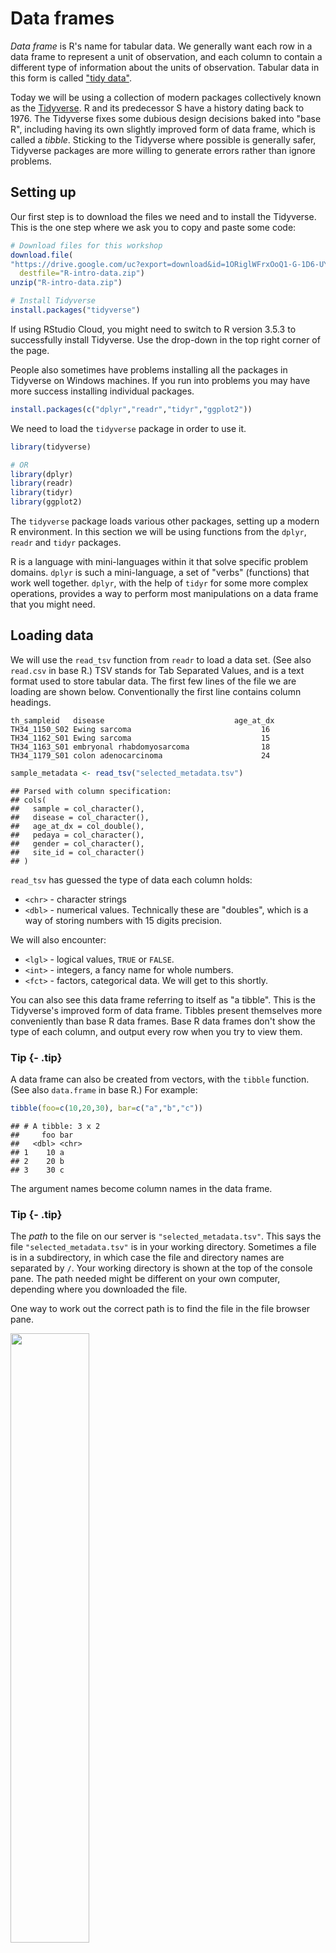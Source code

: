 # Data frames



*Data frame* is R's name for tabular data. We generally want each row in a data frame to represent a unit of observation, and each column to contain a different type of information about the units of observation. Tabular data in this form is called ["tidy data"](http://vita.had.co.nz/papers/tidy-data.html).

Today we will be using a collection of modern packages collectively known as the [Tidyverse](https://www.tidyverse.org/). R and its predecessor S have a history dating back to 1976. The Tidyverse fixes some dubious design decisions baked into "base R", including having its own slightly improved form of data frame, which is called a *tibble*. Sticking to the Tidyverse where possible is generally safer, Tidyverse packages are more willing to generate errors rather than ignore problems.


## Setting up

Our first step is to download the files we need and to install the Tidyverse. This is the one step where we ask you to copy and paste some code:


```r
# Download files for this workshop
download.file(
"https://drive.google.com/uc?export=download&id=1ORiglWFrxOoQ1-G-1D6-UYGUM9uePd8B",
  destfile="R-intro-data.zip")
unzip("R-intro-data.zip")

# Install Tidyverse
install.packages("tidyverse")
```

If using RStudio Cloud, you might need to switch to R version 3.5.3 to successfully install Tidyverse. Use the drop-down in the top right corner of the page.

People also sometimes have problems installing all the packages in Tidyverse on Windows machines. If you run into problems you may have more success installing individual packages.


```r
install.packages(c("dplyr","readr","tidyr","ggplot2"))
```

We need to load the `tidyverse` package in order to use it.


```r
library(tidyverse)

# OR
library(dplyr)
library(readr)
library(tidyr)
library(ggplot2)
```

The `tidyverse` package loads various other packages, setting up a modern R environment. In this section we will be using functions from the `dplyr`, `readr` and `tidyr` packages.

R is a language with mini-languages within it that solve specific problem domains. `dplyr` is such a mini-language, a set of "verbs" (functions) that work well together. `dplyr`, with the help of `tidyr` for some more complex operations, provides a way to perform most manipulations on a data frame that you might need.


## Loading data

We will use the `read_tsv` function from `readr` to load a data set. (See also `read.csv` in base R.) TSV stands for Tab Separated Values, and is a text format used to store tabular data. The first few lines of the file we are loading are shown below. Conventionally the first line contains column headings.

```
th_sampleid   disease                             age_at_dx
TH34_1150_S02 Ewing sarcoma                             16   
TH34_1162_S01 Ewing sarcoma                             15   
TH34_1163_S01 embryonal rhabdomyosarcoma                18   
TH34_1179_S01 colon adenocarcinoma                      24   
```


```r
sample_metadata <- read_tsv("selected_metadata.tsv")
```

```
## Parsed with column specification:
## cols(
##   sample = col_character(),
##   disease = col_character(),
##   age_at_dx = col_double(),
##   pedaya = col_character(),
##   gender = col_character(),
##   site_id = col_character()
## )
```

`read_tsv` has guessed the type of data each column holds:

* `<chr>` - character strings
* `<dbl>` - numerical values. Technically these are "doubles", which is a way of storing numbers with 15 digits precision.

We will also encounter:

* `<lgl>` - logical values, `TRUE` or `FALSE`.
* `<int>` - integers, a fancy name for whole numbers.
* `<fct>` - factors, categorical data. We will get to this shortly.


You can also see this data frame referring to itself as "a tibble". This is the Tidyverse's improved form of data frame. Tibbles present themselves more conveniently than base R data frames. Base R data frames don't show the type of each column, and output every row when you try to view them.


### Tip {- .tip}

A data frame can also be created from vectors, with the `tibble` function. (See also `data.frame` in base R.) For example:


```r
tibble(foo=c(10,20,30), bar=c("a","b","c"))
```

```
## # A tibble: 3 x 2
##     foo bar  
##   <dbl> <chr>
## 1    10 a    
## 2    20 b    
## 3    30 c
```

The argument names become column names in the data frame.

### Tip {- .tip}

The *path* to the file on our server is `"selected_metadata.tsv"`. This says the file `"selected_metadata.tsv"` is in your working directory. Sometimes a file is in a subdirectory, in which case the file and directory names are  separated by `/`. Your working directory is shown at the top of the console pane. The path needed might be different on your own computer, depending where you downloaded the file.

One way to work out the correct path is to find the file in the file browser pane.

<img src="figures/import.png" width="50%" style="display: block; margin: auto auto auto 0;" />


## Exploring

The `View` function gives us a spreadsheet-like view of the data frame.

```
View(sample_metadata)
```

`print` with the `n` argument can be used to show more than the first 10 rows on the console.


```r
print(sample_metadata, n=200)
```

We can extract details of the data frame with further functions:


```r
nrow(sample_metadata)
```

```
## [1] 134
```

```r
ncol(sample_metadata)
```

```
## [1] 6
```

```r
colnames(sample_metadata)
```

```
## [1] "sample"    "disease"   "age_at_dx" "pedaya"    "gender"    "site_id"
```

```r
summary(sample_metadata)
```

```
##     sample            disease            age_at_dx         pedaya         
##  Length:134         Length:134         Min.   : 0.200   Length:134        
##  Class :character   Class :character   1st Qu.: 4.675   Class :character  
##  Mode  :character   Mode  :character   Median :11.615   Mode  :character  
##                                        Mean   :13.061                     
##                                        3rd Qu.:16.000                     
##                                        Max.   :76.000                     
##                                        NA's   :20                         
##     gender            site_id         
##  Length:134         Length:134        
##  Class :character   Class :character  
##  Mode  :character   Mode  :character  
##                                       
##                                       
##                                       
## 
```


## Indexing data frames

Data frames can be subset using `[row,column]` syntax.


```r
sample_metadata[4,2]
```

```
## # A tibble: 1 x 1
##   disease       
##   <chr>         
## 1 hepatoblastoma
```

Note that while this is a single value, it is still wrapped in a data frame. (This is a behaviour specific to Tidyverse data frames.) More on this in a moment.

Columns can be given by name.


```r
sample_metadata[4,"disease"]
```

```
## # A tibble: 1 x 1
##   disease       
##   <chr>         
## 1 hepatoblastoma
```

The column or row may be omitted, thereby retrieving the entire row or column.


```r
sample_metadata[4,]
```

```
## # A tibble: 1 x 6
##   sample       disease       age_at_dx pedaya            gender     site_id
##   <chr>        <chr>             <dbl> <chr>             <chr>      <chr>  
## 1 TH03_0104_S… hepatoblasto…      0.33 Yes, age < 30 ye… not repor… TH03
```

```r
sample_metadata[,"disease"]
```

```
## # A tibble: 134 x 1
##    disease                                 
##    <chr>                                   
##  1 acute leukemia of ambiguous lineage     
##  2 acute leukemia of ambiguous lineage     
##  3 spindle cell/sclerosing rhabdomyosarcoma
##  4 hepatoblastoma                          
##  5 spindle cell/sclerosing rhabdomyosarcoma
##  6 Ewing sarcoma                           
##  7 hepatoblastoma                          
##  8 acute lymphoblastic leukemia            
##  9 synovial sarcoma                        
## 10 synovial sarcoma                        
## # … with 124 more rows
```

Multiple rows or columns may be retrieved using a vector.


```r
rows_wanted <- c(1,3,5)
sample_metadata[rows_wanted,]
```

```
## # A tibble: 3 x 6
##   sample     disease                 age_at_dx pedaya      gender   site_id
##   <chr>      <chr>                       <dbl> <chr>       <chr>    <chr>  
## 1 TH03_0010… acute leukemia of ambi…        NA Yes, age <… female   TH03   
## 2 TH03_0103… spindle cell/sclerosin…         8 Yes, age <… not rep… <NA>   
## 3 TH03_0105… spindle cell/sclerosin…        17 Yes, age <… not rep… TH03
```

Vector indexing can also be written on a single line.


```r
sample_metadata[c(1,3,5),]
```

```
## # A tibble: 3 x 6
##   sample     disease                 age_at_dx pedaya      gender   site_id
##   <chr>      <chr>                       <dbl> <chr>       <chr>    <chr>  
## 1 TH03_0010… acute leukemia of ambi…        NA Yes, age <… female   TH03   
## 2 TH03_0103… spindle cell/sclerosin…         8 Yes, age <… not rep… <NA>   
## 3 TH03_0105… spindle cell/sclerosin…        17 Yes, age <… not rep… TH03
```

```r
sample_metadata[1:7,]
```

```
## # A tibble: 7 x 6
##   sample     disease                 age_at_dx pedaya      gender   site_id
##   <chr>      <chr>                       <dbl> <chr>       <chr>    <chr>  
## 1 TH03_0010… acute leukemia of ambi…     NA    Yes, age <… female   TH03   
## 2 TH03_0010… acute leukemia of ambi…     11    Yes, age <… female   TH03   
## 3 TH03_0103… spindle cell/sclerosin…      8    Yes, age <… not rep… <NA>   
## 4 TH03_0104… hepatoblastoma               0.33 Yes, age <… not rep… TH03   
## 5 TH03_0105… spindle cell/sclerosin…     17    Yes, age <… not rep… TH03   
## 6 TH03_0106… Ewing sarcoma               15    Yes, age <… not rep… TH03   
## 7 TH03_0107… hepatoblastoma               1    Yes, age <… not rep… TH03
```


## Columns are vectors

Ok, so how do we actually get data out of a data frame?

Under the hood, a data frame is a list of column vectors. We can use `$` to retrieve columns. Occasionally it is also useful to use `[[ ]]` to retrieve columns, for example if the column name we want is stored in a variable.


```r
head( sample_metadata$disease )
```

```
## [1] "acute leukemia of ambiguous lineage"     
## [2] "acute leukemia of ambiguous lineage"     
## [3] "spindle cell/sclerosing rhabdomyosarcoma"
## [4] "hepatoblastoma"                          
## [5] "spindle cell/sclerosing rhabdomyosarcoma"
## [6] "Ewing sarcoma"
```

```r
head( sample_metadata[["disease"]] )
```

```
## [1] "acute leukemia of ambiguous lineage"     
## [2] "acute leukemia of ambiguous lineage"     
## [3] "spindle cell/sclerosing rhabdomyosarcoma"
## [4] "hepatoblastoma"                          
## [5] "spindle cell/sclerosing rhabdomyosarcoma"
## [6] "Ewing sarcoma"
```

To get the "disease" value of the 4th row as above, but unwrapped, we can use:


```r
sample_metadata$disease[4]
```

```
## [1] "hepatoblastoma"
```


## Logical indexing

A method of indexing that we haven't discussed yet is logical indexing. Instead of specifying the row number or numbers that we want, we can give a logical vector which is `TRUE` for the rows we want and `FALSE` otherwise. This can also be used with vectors.

We will first do this in a slightly verbose way in order to understand it, then learn a more concise way to do this using the `dplyr` package.


```r
is_ewing_sarcoma <- sample_metadata$disease == "Ewing sarcoma"

head(is_ewing_sarcoma)
```

```
## [1] FALSE FALSE FALSE FALSE FALSE  TRUE
```

```r
sum(is_ewing_sarcoma)
```

```
## [1] 7
```

`sum` treats TRUE as 1 and FALSE as 0, so it tells us the number of TRUE elements in the vector.

We can use this logical vector to get the ewing sarcoma samples from `sample_metadata`:


```r
sample_metadata[is_ewing_sarcoma,]
```

```
## # A tibble: 7 x 6
##   sample       disease       age_at_dx pedaya           gender      site_id
##   <chr>        <chr>             <dbl> <chr>            <chr>       <chr>  
## 1 TH03_0106_S… Ewing sarcoma        15 Yes, age < 30 y… not report… TH03   
## 2 TH34_1150_S… Ewing sarcoma        16 Yes, age < 30 y… male        <NA>   
## 3 TH34_1150_S… Ewing sarcoma        16 Yes, age < 30 y… male        <NA>   
## 4 TH34_1162_S… Ewing sarcoma        15 Yes, age < 30 y… female      <NA>   
## 5 TH34_1240_S… Ewing sarcoma        16 Yes, age < 30 y… male        TH34   
## 6 TH03_0014_S… Ewing sarcoma         4 Yes, age < 30 y… male        TH03   
## 7 TH03_0157_S… Ewing sarcoma        60 No               not report… TH03
```

Comparison operators available are:

* `x == y ` -- "equal to"
* `x != y ` -- "not equal to"
* `x < y  ` -- "less than"
* `x > y  ` -- "greater than"
* `x <= y ` -- "less than or equal to"
* `x >= y ` -- "greater than or equal to"

More complicated conditions can be constructed using logical operators:

* `a & b ` -- "and", TRUE only if both `a` and `b` are TRUE.
* `a | b ` -- "or", TRUE if either `a` or `b` or both are TRUE.
* `! a   ` -- "not" , TRUE if `a` is FALSE, and FALSE if `a` is TRUE.

The `age_at_dx` column of `sample_metadata` tells the age at which the person was diagnosed. We could see which ewing sarcomas occured in people over 65 with:


```r
ewing_sarcoma_in_male <- is_ewing_sarcoma & sample_metadata$gender == "male"

sample_metadata[ewing_sarcoma_in_male,]
```

```
## # A tibble: 4 x 6
##   sample        disease       age_at_dx pedaya              gender site_id
##   <chr>         <chr>             <dbl> <chr>               <chr>  <chr>  
## 1 TH34_1150_S01 Ewing sarcoma        16 Yes, age < 30 years male   <NA>   
## 2 TH34_1150_S02 Ewing sarcoma        16 Yes, age < 30 years male   <NA>   
## 3 TH34_1240_S01 Ewing sarcoma        16 Yes, age < 30 years male   TH34   
## 4 TH03_0014_S01 Ewing sarcoma         4 Yes, age < 30 years male   TH03
```

`ewing_sarcoma_in_male` seems like it should be kept within our `sample_metadata` data frame for future use. We can add it as a new column of the data frame with:


```r
sample_metadata$ewing_sarcoma_in_male <- ewing_sarcoma_in_male

sample_metadata
```

```
## # A tibble: 134 x 7
##    sample  disease      age_at_dx pedaya   gender  site_id ewing_sarcoma_i…
##    <chr>   <chr>            <dbl> <chr>    <chr>   <chr>   <lgl>           
##  1 TH03_0… acute leuke…     NA    Yes, ag… female  TH03    FALSE           
##  2 TH03_0… acute leuke…     11    Yes, ag… female  TH03    FALSE           
##  3 TH03_0… spindle cel…      8    Yes, ag… not re… <NA>    FALSE           
##  4 TH03_0… hepatoblast…      0.33 Yes, ag… not re… TH03    FALSE           
##  5 TH03_0… spindle cel…     17    Yes, ag… not re… TH03    FALSE           
##  6 TH03_0… Ewing sarco…     15    Yes, ag… not re… TH03    FALSE           
##  7 TH03_0… hepatoblast…      1    Yes, ag… not re… TH03    FALSE           
##  8 TH03_0… acute lymph…      0.2  Yes, ag… male    TH03    FALSE           
##  9 TH03_0… synovial sa…     NA    Yes, ag… male    TH03    FALSE           
## 10 TH03_0… synovial sa…     17    Yes, ag… male    TH03    FALSE           
## # … with 124 more rows
```


### Challenge: logical indexing {- .challenge}


1. Which samples are ewing sarcomas?

2. Which samples are in neither ewing sarcoma nor from males?

2. How many samples are from people over 65?


### A `dplyr` shorthand

The above method is a little laborious. We have to keep mentioning the name of the data frame, and there is a lot of punctuation to keep track of. `dplyr` provides a slightly magical function called `filter` which lets us write more concisely. For example:


```r
filter(sample_metadata, sample_metadata$gender == "male" & disease == "Ewing sarcoma")
```

```
## # A tibble: 4 x 7
##   sample    disease   age_at_dx pedaya     gender site_id ewing_sarcoma_in…
##   <chr>     <chr>         <dbl> <chr>      <chr>  <chr>   <lgl>            
## 1 TH34_115… Ewing sa…        16 Yes, age … male   <NA>    TRUE             
## 2 TH34_115… Ewing sa…        16 Yes, age … male   <NA>    TRUE             
## 3 TH34_124… Ewing sa…        16 Yes, age … male   TH34    TRUE             
## 4 TH03_001… Ewing sa…         4 Yes, age … male   TH03    TRUE
```

In the second argument, we are able to refer to columns of the data frame as though they were variables. The code is beautiful, but also opaque. It's important to understand that under the hood we are creating and combining logical vectors.



## Factors

The `count` function from `dplyr` can help us understand the contents of some of the columns in `sample_metadata`. `count` is also *magical*, we can refer to columns of the data frame directly in the arguments to `count`.


```r
count(sample_metadata, pedaya)
```

```
## # A tibble: 2 x 2
##   pedaya                  n
##   <chr>               <int>
## 1 No                      8
## 2 Yes, age < 30 years   126
```

```r
count(sample_metadata, ewing_sarcoma_in_male)
```

```
## # A tibble: 2 x 2
##   ewing_sarcoma_in_male     n
##   <lgl>                 <int>
## 1 FALSE                   130
## 2 TRUE                      4
```

Maybe you want the different categories in `pedaya` to be in a different order, with "Yes" coming first. This comes up quite often, for example when sorting or plotting categorical data. R's solution is a further type of vector called a *factor* (think a factor of an experimental design). A factor holds categorical data, and has an associated ordered set of *levels*. It is otherwise quite similar to a character vector.

Any sort of vector can be converted to a factor using the `factor` function. This function defaults to placing the levels in alphabetical order, but takes a `levels` argument that can override this.


```r
head( factor(sample_metadata$pedaya, levels=c("Yes, age < 30 years","No")) )
```

```
## [1] Yes, age < 30 years Yes, age < 30 years Yes, age < 30 years
## [4] Yes, age < 30 years Yes, age < 30 years Yes, age < 30 years
## Levels: Yes, age < 30 years No
```

We should modify the `pedaya` column of the `sample_metadata` table in order to use this:


```r
sample_metadata$pedaya <- factor(sample_metadata$pedaya,
                                 c("Yes, age < 30 years","No"))
```

`count` now produces the desired order of output:


```r
count(sample_metadata, pedaya)
```

```
## # A tibble: 2 x 2
##   pedaya                  n
##   <fct>               <int>
## 1 Yes, age < 30 years   126
## 2 No                      8
```


We can count two categorical columns at once.


```r
count(sample_metadata, pedaya, ewing_sarcoma_in_male)
```

```
## # A tibble: 3 x 3
##   pedaya              ewing_sarcoma_in_male     n
##   <fct>               <lgl>                 <int>
## 1 Yes, age < 30 years FALSE                   122
## 2 Yes, age < 30 years TRUE                      4
## 3 No                  FALSE                     8
```


### Challenge: counting {- .challenge}

Investigate how many acute myeloid leukemia samples come from adult or pediatric individuals using `count`


## Sorting

Data frames can be sorted using the `arrange` function in `dplyr`.


```r
arrange(sample_metadata, age_at_dx)
```

```
## # A tibble: 134 x 7
##    sample   disease     age_at_dx pedaya   gender  site_id ewing_sarcoma_i…
##    <chr>    <chr>           <dbl> <fct>    <chr>   <chr>   <lgl>           
##  1 TH03_00… acute lymp…      0.2  Yes, ag… male    TH03    FALSE           
##  2 TH03_01… hepatoblas…      0.33 Yes, ag… not re… TH03    FALSE           
##  3 TARGET-… acute myel…      0.4  Yes, ag… female  TARGET  FALSE           
##  4 TARGET-… acute myel…      0.44 Yes, ag… male    TARGET  FALSE           
##  5 TARGET-… acute myel…      0.72 Yes, ag… male    TARGET  FALSE           
##  6 TH34_13… juvenile m…      0.75 Yes, ag… female  <NA>    FALSE           
##  7 TH03_01… glioma           0.9  Yes, ag… not re… TH03    FALSE           
##  8 TH34_13… myoepithel…      0.96 Yes, ag… male    TH34    FALSE           
##  9 TH03_01… hepatoblas…      1    Yes, ag… not re… TH03    FALSE           
## 10 TH38_14… sarcoma          1.33 Yes, ag… male    TH38    FALSE           
## # … with 124 more rows
```

Numeric columns are sorted in numeric order. Character columns will be sorted in alphabetical order. Factor columns are sorted in order of their levels. The `desc` helper function can be used to sort in descending order.


```r
arrange(sample_metadata, desc(disease))
```

```
## # A tibble: 134 x 7
##    sample   disease      age_at_dx pedaya   gender site_id ewing_sarcoma_i…
##    <chr>    <chr>            <dbl> <fct>    <chr>  <chr>   <lgl>           
##  1 TH03_00… wilms tumor         18 Yes, ag… male   TH03    FALSE           
##  2 TH03_00… wilms tumor         18 Yes, ag… male   TH03    FALSE           
##  3 TH03_01… wilms tumor          6 Yes, ag… male   TH03    FALSE           
##  4 TH34_14… undifferent…        16 Yes, ag… female TH34    FALSE           
##  5 TH03_01… undifferent…         9 Yes, ag… male   TH03    FALSE           
##  6 TH03_00… undifferent…        NA Yes, ag… not r… TH03    FALSE           
##  7 TH03_00… undifferent…        17 Yes, ag… not r… TH03    FALSE           
##  8 TH03_00… undifferent…        17 Yes, ag… not r… TH03    FALSE           
##  9 TH03_00… undifferent…        12 Yes, ag… male   TH03    FALSE           
## 10 TH03_00… undifferent…        12 Yes, ag… male   TH03    FALSE           
## # … with 124 more rows
```


## Joining data frames

Let's move on to a larger data set. These are some gene expression values. 


```r
expression_values <- read_tsv("one_gene_expression.tsv") 
```

### Quiz {.challenge -}

What is the unit of observation in this new data frame?

### {-}

It would be useful to have general information about samples from `sample_metadata` available as columns when we use this data frame. `expression_values` and `sample_metadata` share a column called `sample` which can be used to match rows from one to the other. 


```r
expression_by_disease <- left_join(expression_values, sample_metadata, by=c("sample"))
expression_by_disease
```

```
## # A tibble: 134 x 9
##    Gene  sample expression disease age_at_dx pedaya gender site_id
##    <chr> <chr>       <dbl> <chr>       <dbl> <fct>  <chr>  <chr>  
##  1 ABL1  TCGA-…       4.91 acute …     61    No     female <NA>   
##  2 ABL1  THR24…       4.56 acute …     NA    Yes, … female THR24  
##  3 ABL1  TARGE…       4.48 acute …     NA    Yes, … female TARGET 
##  4 ABL1  TARGE…       3.72 acute …      4.6  Yes, … female TARGET 
##  5 ABL1  TARGE…       2.94 acute …      0.72 Yes, … male   TARGET 
##  6 ABL1  THR24…       4.75 acute …      4.9  Yes, … female THR24  
##  7 ABL1  TCGA-…       5.55 acute …     21    Yes, … female TCGA   
##  8 ABL1  TCGA-…       5.25 acute …     76    No     female TCGA   
##  9 ABL1  TCGA-…       4.94 acute …     NA    No     female TCGA   
## 10 ABL1  TARGE…       4.14 acute …      7.82 Yes, … female TARGET 
## # … with 124 more rows, and 1 more variable: ewing_sarcoma_in_male <lgl>
```

The "left" in "left join" refers to how rows that can't be paired up are handled. `left_join` keeps all rows from the first data frame but not the second. This is a good default when the intent is to attaching some extra information to a data frame. `inner_join` discard all rows that can't be paired up. `full_join` keeps all rows from both data frames. 


## Further reading

We've covered the fundamentals of dplyr and data frames, but there is much more to learn. Notably, we haven't covered the use of the pipe `%>%` to chain `dplyr` verbs together. The ["R for Data Science" book](http://r4ds.had.co.nz/) is an excellent source to learn more. 










